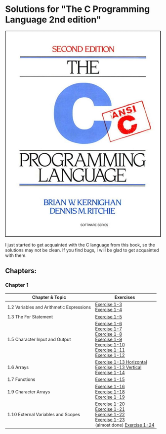 # Solutions for  "The C Programming Language 2nd edition"

![book](Images/book.jpg)

I just started to get acquainted with the C language from this book, so the solutions may not be 
clean. If you find bugs, I will be glad to get acquainted with them.

## Chapters:

### Chapter 1

| Chapter & Topic                          | Exercises                                                                                                                                                                                                                                                            |
| ---------------------------------------- | -------------------------------------------------------------------------------------------------------------------------------------------------------------------------------------------------------------------------------------------------------------------- |
| 1.2 Variables and Arithmetic Expressions | [Exercise 1-3](Chapter%201/1.3.c)<br>[Exercise 1-4](Chapter%201/1.4.c)                                                                                                                                                                                               |
| 1.3 The For Statement                    | [Exercise 1-5](Chapter%201/1.5.c)                                                                                                                                                                                                                                    |
| 1.5 Character Input and Output           | [Exercise 1-6](Chapter%201/1.6.c)<br>[Exercise 1-7](Chapter%201/1.7.c)<br>[Exercise 1-8](Chapter%201/1.8.c)<br>[Exercise 1-9](Chapter%201/1.9.c)<br>[Exercise 1-10](Chapter%201/1.10.c)<br>[Exercise 1-11](Chapter%201/1.1.c)<br>[Exercise 1-12](Chapter%201/1.12.c) |
| 1.6 Arrays                               | [Exercise 1-13 Horizontal](Chapter%201/1.13.h.c)<br>[Exercise 1-13 Vertical](Chapter%201/1.13.v.c)<br>[Exercise 1-14](Chapter%201/1.14.c)                                                                                                                            |
| 1.7 Functions                            | [Exercise 1-15](Chapter%201/1.15.c)                                                                                                                                                                                                                                  |
| 1.9 Character Arrays                     | [Exercise 1-16](Chapter%201/1.16.c)<br>[Exercise 1-18](Chapter%201/1.18.c)<br>[Exercise 1-19](Chapter%201/1.19.c)                                                                                                                                                    |
| 1.10 External Variables and Scopes       | [Exercise 1-20](Chapter%201/1.20.c)<br>[Exercise 1-21](Chapter%201/1.21.c)<br>[Exercise 1-22](Chapter%201/1.22.c)<br>[Exercise 1-23](Chapter%201/1.23.c)<br>(almost done) [Exercise 1-24](Chapter%201/1.24.c)                                                        |

